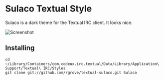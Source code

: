 Sulaco Textual Style
====================

Sulaco is a dark theme for the Textual IRC client. It looks nice.

![Screenshot](http://cdn.pieisgood.org/screenshots/textual-sulaco.png)

## Installing

```
cd ~/Library/Containers/com.codeux.irc.textual/Data/Library/Application\ Support/Textual\ IRC/Styles
git clone git://github.com/rgrove/textual-sulaco.git Sulaco
```
